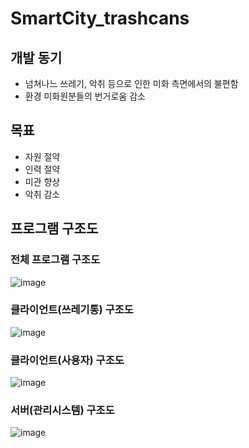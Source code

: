 # SmartCity_trashcans

## 개발 동기
- 넘쳐나느 쓰레기, 악취 등으로 인한 미화 측면에서의 불편함
- 환경 미화원분들의 번거로움 감소

## 목표
- 자원 절약
- 인력 절약
- 미관 향상
- 악취 감소

## 프로그램 구조도
### 전체 프로그램 구조도
![image](https://user-images.githubusercontent.com/39904216/90106478-6d739600-dd82-11ea-91f5-3c39753b4f90.png)

### 클라이언트(쓰레기통) 구조도 
![image](https://user-images.githubusercontent.com/39904216/90106482-719fb380-dd82-11ea-8b65-e187a64516ce.png)

### 클라이언트(사용자) 구조도
![image](https://user-images.githubusercontent.com/39904216/90106488-75333a80-dd82-11ea-8312-ced9c9403813.png)

### 서버(관리시스템) 구조도
![image](https://user-images.githubusercontent.com/39904216/90106502-795f5800-dd82-11ea-909f-ac58af411ea1.png)

